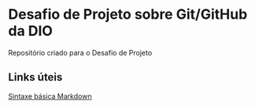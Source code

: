 # Desafio de Projeto sobre Git/GitHub da DIO
 Repositório criado para o Desafio de Projeto

## Links úteis
[Sintaxe básica Markdown](https://www.markdownguide.org/basic-syntax/)

